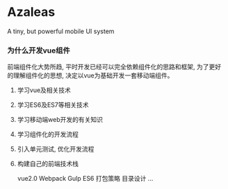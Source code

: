 # Azaleas
A tiny, but powerful mobile UI system

### 为什么开发vue组件
前端组件化大势所趋, 平时开发已经可以完全依赖组件化的思路和框架, 为了更好的理解组件化的思想,
决定以vue为基础开发一套移动端组件。

1. 学习vue及相关技术
2. 学习ES6及ES7等相关技术
3. 学习移动端web开发的有关知识
4. 学习组件化的开发流程
5. 引入单元测试, 优化开发流程
6. 构建自己的前端技术栈

	vue2.0
	Webpack
	Gulp
	ES6
	打包策略
	目录设计
	...
